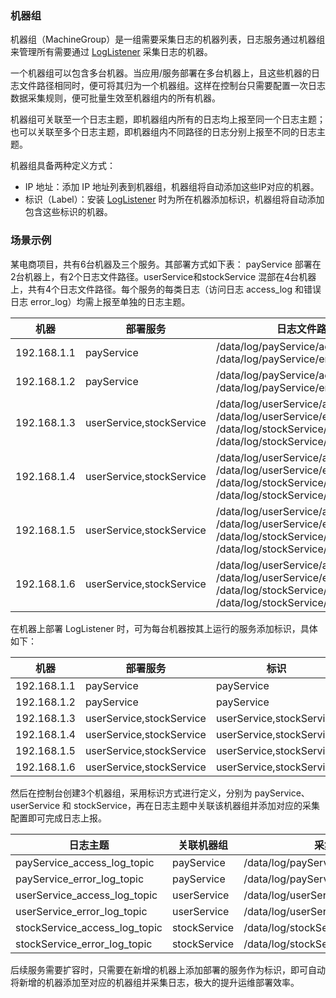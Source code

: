 ### 机器组

机器组（MachineGroup）是一组需要采集日志的机器列表，日志服务通过机器组来管理所有需要通过 [LogListener](https://cloud.tencent.com/document/product/614/33495) 采集日志的机器。

一个机器组可以包含多台机器。当应用/服务部署在多台机器上，且这些机器的日志文件路径相同时，便可将其归为一个机器组。这样在控制台只需要配置一次日志数据采集规则，便可批量生效至机器组内的所有机器。

机器组可关联至一个日志主题，即机器组内所有的日志均上报至同一个日志主题；也可以关联至多个日志主题，即机器组内不同路径的日志分别上报至不同的日志主题。

机器组具备两种定义方式：
- IP 地址：添加 IP 地址列表到机器组，机器组将自动添加这些IP对应的机器。
- 标识（Label）：安装 [LogListener](https://cloud.tencent.com/document/product/614/17414) 时为所在机器添加标识，机器组将自动添加包含这些标识的机器。

### 场景示例

某电商项目，共有6台机器及三个服务。其部署方式如下表：
payService 部署在2台机器上，有2个日志文件路径。userService和stockService 混部在4台机器上，共有4个日志文件路径。每个服务的每类日志（访问日志 access_log 和错误日志 error_log）均需上报至单独的日志主题。

| 机器        | 部署服务                 | 日志文件路径                                                 |
| ----------- | ------------------------ | ------------------------------------------------------------ |
| 192.168.1.1 | payService               | /data/log/payService/access_log.log<br />/data/log/payService/error_log.log |
| 192.168.1.2 | payService               | /data/log/payService/access_log.log<br />/data/log/payService/error_log.log |
| 192.168.1.3 | userService,stockService | /data/log/userService/access_log.log<br />/data/log/userService/error_log.log<br />/data/log/stockService/access_log.log<br />/data/log/stockService/error_log.log |
| 192.168.1.4 | userService,stockService | /data/log/userService/access_log.log<br />/data/log/userService/error_log.log<br />/data/log/stockService/access_log.log<br />/data/log/stockService/error_log.log |
| 192.168.1.5 | userService,stockService | /data/log/userService/access_log.log<br />/data/log/userService/error_log.log<br />/data/log/stockService/access_log.log<br />/data/log/stockService/error_log.log |
| 192.168.1.6 | userService,stockService | /data/log/userService/access_log.log<br />/data/log/userService/error_log.log<br />/data/log/stockService/access_log.log<br />/data/log/stockService/error_log.log |

在机器上部署 LogListener 时，可为每台机器按其上运行的服务添加标识，具体如下：

|     机器         | 部署服务                 | 标识                     |
| ----------- | ------------------------ | ------------------------ |
| 192.168.1.1 | payService               | payService               |
| 192.168.1.2 | payService               | payService               |
| 192.168.1.3 | userService,stockService | userService,stockService |
| 192.168.1.4 | userService,stockService | userService,stockService |
| 192.168.1.5 | userService,stockService | userService,stockService |
| 192.168.1.6 | userService,stockService | userService,stockService |

然后在控制台创建3个机器组，采用标识方式进行定义，分别为 payService、userService 和 stockService，再在日志主题中关联该机器组并添加对应的采集配置即可完成日志上报。

| 日志主题                      | 关联机器组   | 采集路径                              |
| ----------------------------- | ------------ | ------------------------------------- |
| payService_access_log_topic   | payService   | /data/log/payService/access_log.log   |
| payService_error_log_topic    | payService   | /data/log/payService/error_log.log    |
| userService_access_log_topic  | userService  | /data/log/userService/access_log.log  |
| userService_error_log_topic   | userService  | /data/log/userService/error_log.log   |
| stockService_access_log_topic | stockService | /data/log/stockService/access_log.log |
| stockService_error_log_topic  | stockService | /data/log/stockService/error_log.log  |

后续服务需要扩容时，只需要在新增的机器上添加部署的服务作为标识，即可自动将新增的机器添加至对应的机器组并采集日志，极大的提升运维部署效率。
